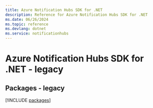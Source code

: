 ```yaml
---
title: Azure Notification Hubs SDK for .NET
description: Reference for Azure Notification Hubs SDK for .NET
ms.date: 06/26/2024
ms.topic: reference
ms.devlang: dotnet
ms.service: notificationhubs
---
```

# Azure Notification Hubs SDK for .NET - legacy
## Packages - legacy
[!INCLUDE [packages](notification-hubs-index.md)]